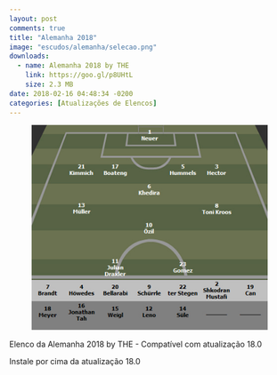 ```yaml
---
layout: post
comments: true
title: "Alemanha 2018"
image: "escudos/alemanha/selecao.png"
downloads:
  - name: Alemanha 2018 by THE
    link: https://goo.gl/p8UHtL
    size: 2.3 MB
date: 2018-02-16 04:48:34 -0200
categories: [Atualizações de Elencos]
---
```


<figure>
	<img src="/assets/img/elencos/2018/alemanha/selecao.jpg" alt="Elenco da Alemanha 2018" title="Elenco da Alemanha 2018">
</figure>

Elenco da Alemanha 2018 by THE - Compatível com atualização 18.0

Instale por cima da atualização 18.0